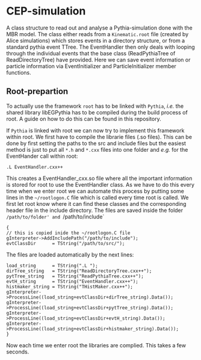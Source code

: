 # CEP-simulation

A class structure to read out and analyse a Pythia-simulation done with the MBR model. The class either reads from
a `Kinematic.root` file (created by Alice simulations) which stores events in a directory structure,
or from a standard pythia event TTree. The EventHandler then only deals with looping through the individual events
that the base class (ReadPythiaTree of ReadDirectoryTree) have provided. Here we can save event information or 
particle information via EventInitializer and ParticleInitializer member functions.

## Root-prepartion
To actually use the framework `root` has to be linked with `Pythia`, *i.e.* the shared library libEGPythia 
has to be compiled during the build process of root. A guide on how to do this can be found in this repository.

If `Pythia` is linked with root we can now try to implement this framework within root. We first have to compile
the librarie files (.so files). This can be done by first setting the paths to the src and include files but the
easiest method is just to put all `*.h` and `*.cxx` files into one folder and *e.g.* for the EventHander 
call within root:
```
.L EventHandler.cxx++
```
This creates a EventHandler_cxx.so file where all the important information is stored for root to use the
EventHandler class.
As we have to do this every time when we enter root we can automate this process by putting some lines in the
`~/rootlogon.C` file which is called every time root is called.
We first let root know where it can find these classes and the corresponding header file in the include directory.
The files are saved inside the folder `/path/to/folder' and `/path/to/include`
```
{
// this is copied inide the ~/rootlogon.C file
gInterpreter->AddIncludePath("/path/to/include");
evtClassDir      = TString("/path/to/src/");
```
The files are loaded automatically by the next lines:
```
load_string      = TString(".L ");
dirTree_string   = TString("ReadDirectoryTree.cxx++");
pytTree_string   = TString("ReadPythiaTree.cxx++");
evtH_string      = TString("EventHandler.cxx++");
histmaker_string = TString("THistMaker.cxx++");
gInterpreter->ProcessLine((load_string+evtClassDir+dirTree_string).Data());
gInterpreter->ProcessLine((load_string+evtClassDir+pytTree_string).Data());
gInterpreter->ProcessLine((load_string+evtClassDir+evtH_string).Data());
gInterpreter->ProcessLine((load_string+evtClassDir+histmaker_string).Data());
}
```

Now each time we enter root the libraries are complied. This takes a few seconds.
